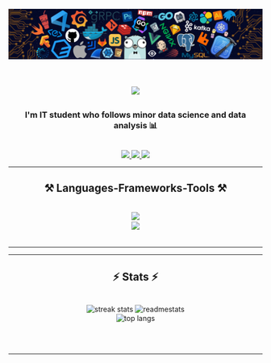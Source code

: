 ![](https://github.com/TomHuynhSG/TomHuynhSG/blob/main/assets/intro_header.png?raw=true)
<h1 align="center">
    <img src="https://readme-typing-svg.herokuapp.com/?font=Righteous&size=35&center=true&vCenter=true&width=500&height=70&duration=4000&lines=Hi+👋;+I'm+StephenLao!;" />
</h1>

<h3 align="center">I'm IT student who follows minor data science and data analysis 📊</h3>

<br/>

 
<div align="center"> 
  <a href="https://github.com/Stephenlao">
    <img src="https://img.shields.io/badge/-@Stephenlao24-%23181717?style=for-the-badge&logo=github" />
  </a>
  <a href="https://www.facebook.com/kobebryant.6011/" target="_blank">
    <img src="https://img.shields.io/badge/-@Stephenlao-%231DA1F2?style=for-the-badge&logo=facebook&logoColor=ffffff" target="_blank" />
  </a>
  <a href="https://www.instagram.com/stephenl_24/" target="_blank">
     <img src="https://img.shields.io/badge/-@Stephenl24-%23E1306C?style=for-the-badge&logo=instagram&logoColor=ffffff" target="_blank" />
  </a>
</div>

 <hr/>
 
<h2 align="center">⚒️ Languages-Frameworks-Tools ⚒️</h2>
<br/>
<div align="center">
    <img src="https://skillicons.dev/icons?i=python,cpp,java,mysql,postgres,vscode"/><br>
    <img src="https://skillicons.dev/icons?i=html,css,javascript,github,discord,idea"/><br>
</div>

<br/>
<hr/>



<hr/>

<h2 align="center">⚡ Stats ⚡</h2>
<br>
<div align=center>
  <img width=390 src="https://github-readme-stats.vercel.app/api?username=stephenlao&count_private=true&theme=react&border_radius=10" alt="streak stats"/>
  <img width=390 src="https://github-readme-stats.vercel.app/api?username=stephenlao&count_private=true&show_icons=true&theme=react&border_radius=12" alt="readmestats" />
  <br/>
  <img width=325 align="center" src="https://github-readme-stats.vercel.app/api/top-langs/?username=stephenlao&hide=HTML&langs_count=8&layout=compact&theme=react&border_radius=10&size_weight=0.5&count_weight=0.5&exclude_repo=github-readme-stats" alt="top langs" />
</div>

<br/><br/>

<hr/>

<br/>





